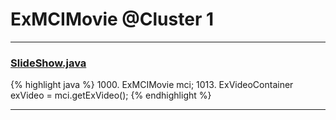 # ExMCIMovie @Cluster 1

***

### [SlideShow.java](https://searchcode.com/codesearch/view/97394959/)
{% highlight java %}
1000. ExMCIMovie mci;
1013. ExVideoContainer exVideo = mci.getExVideo();
{% endhighlight %}

***


